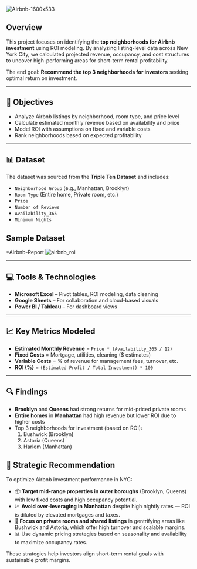 ![AIrbnb-1600x533](https://github.com/user-attachments/assets/107a637d-28bc-4141-a756-635c8704d1bd)


## Overview
This project focuses on identifying the **top neighborhoods for Airbnb investment** using ROI modeling. By analyzing listing-level data across New York City, we calculated projected revenue, occupancy, and cost structures to uncover high-performing areas for short-term rental profitability.

The end goal: **Recommend the top 3 neighborhoods for investors** seeking optimal return on investment.

---

## 🎯 Objectives
- Analyze Airbnb listings by neighborhood, room type, and price level
- Calculate estimated monthly revenue based on availability and price
- Model ROI with assumptions on fixed and variable costs
- Rank neighborhoods based on expected profitability

---

## 📊 Dataset
The dataset was sourced from the **Triple Ten Dataset** and includes:
- `Neighborhood Group` (e.g., Manhattan, Brooklyn)
- `Room Type` (Entire home, Private room, etc.)
- `Price`
- `Number of Reviews`
- `Availability_365`
- `Minimum Nights`

## Sample Dataset
*Airbnb-Report ![airbnb_roi](https://github.com/user-attachments/assets/99cdbed0-7eb0-4797-82c3-2d1f0e912348)


---

## 💻 Tools & Technologies
- **Microsoft Excel** – Pivot tables, ROI modeling, data cleaning
- **Google Sheets** – For collaboration and cloud-based visuals
- **Power BI / Tableau** – For dashboard views

---

## 📈 Key Metrics Modeled
- **Estimated Monthly Revenue** = `Price * (Availability_365 / 12)`
- **Fixed Costs** = Mortgage, utilities, cleaning ($ estimates)
- **Variable Costs** = % of revenue for management fees, turnover, etc.
- **ROI (%)** = `(Estimated Profit / Total Investment) * 100`

---

## 🔍 Findings
- **Brooklyn** and **Queens** had strong returns for mid-priced private rooms
- **Entire homes** in **Manhattan** had high revenue but lower ROI due to higher costs
- Top 3 neighborhoods for investment (based on ROI):  
  1. Bushwick (Brooklyn)  
  2. Astoria (Queens)  
  3. Harlem (Manhattan)

## 📌 Strategic Recommendation

To optimize Airbnb investment performance in NYC:

- 📦 **Target mid-range properties in outer boroughs** (Brooklyn, Queens) with low fixed costs and high occupancy potential.
- 📈 **Avoid over-leveraging in Manhattan** despite high nightly rates — ROI is diluted by elevated mortgages and taxes.
- 💬 **Focus on private rooms and shared listings** in gentrifying areas like Bushwick and Astoria, which offer high turnover and scalable margins.
- 📊 Use dynamic pricing strategies based on seasonality and availability to maximize occupancy rates.

These strategies help investors align short-term rental goals with sustainable profit margins.
